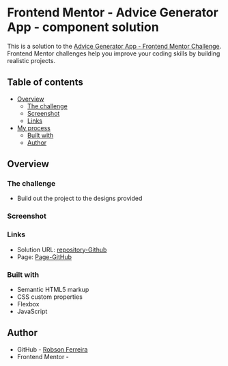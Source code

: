 # Frontend Mentor - Advice Generator App - component solution

This is a solution to the [Advice Generator App - Frontend Mentor Challenge](https://www.frontendmentor.io/challenges/advice-generator-app-QdUG-13db). Frontend Mentor challenges help you improve your coding skills by building realistic projects. 

## Table of contents

- [Overview](#overview)
  - [The challenge](#the-challenge)
  - [Screenshot](#screenshot)
  - [Links](#links)
- [My process](#my-process)
  - [Built with](#built-with)
  - [Author](#author)

## Overview

### The challenge

- Build out the project to the designs provided

### Screenshot

[](./design/minha-solucao-desafio.jpg)

### Links

- Solution URL: [repository-Github](https://github.com/robsongeek/advice-generator-app)
- Page: [Page-GitHub](https://robsongeek.github.io/advice-generator-app/)

### Built with

- Semantic HTML5 markup
- CSS custom properties
- Flexbox
- JavaScript

## Author

- GitHub - [Robson Ferreira](https://github.com/robsongeek)
- Frontend Mentor - [](https://www.frontendmentor.io/profile/)
